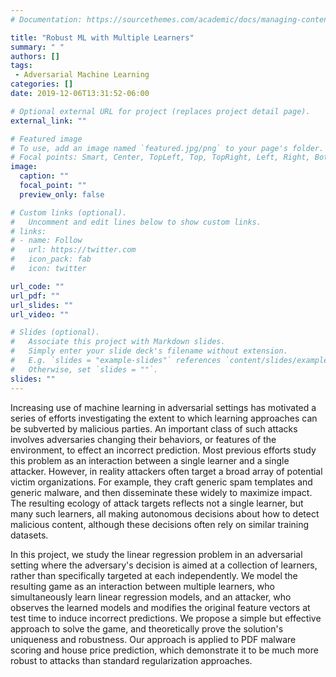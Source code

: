 ```yaml
---
# Documentation: https://sourcethemes.com/academic/docs/managing-content/

title: "Robust ML with Multiple Learners"
summary: " "
authors: []
tags: 
 - Adversarial Machine Learning
categories: []
date: 2019-12-06T13:31:52-06:00

# Optional external URL for project (replaces project detail page).
external_link: ""

# Featured image
# To use, add an image named `featured.jpg/png` to your page's folder.
# Focal points: Smart, Center, TopLeft, Top, TopRight, Left, Right, BottomLeft, Bottom, BottomRight.
image:
  caption: ""
  focal_point: ""
  preview_only: false

# Custom links (optional).
#   Uncomment and edit lines below to show custom links.
# links:
# - name: Follow
#   url: https://twitter.com
#   icon_pack: fab
#   icon: twitter

url_code: ""
url_pdf: ""
url_slides: ""
url_video: ""

# Slides (optional).
#   Associate this project with Markdown slides.
#   Simply enter your slide deck's filename without extension.
#   E.g. `slides = "example-slides"` references `content/slides/example-slides.md`.
#   Otherwise, set `slides = ""`.
slides: ""
---
```


Increasing use of machine learning in adversarial settings has motivated a series of efforts investigating the extent to which learning approaches can be subverted by malicious parties. An important class of such attacks involves adversaries changing their behaviors, or features of the environment, to effect an incorrect prediction. Most previous efforts study this problem as an interaction between a single learner and a single attacker. However, in reality attackers often target a broad array of potential victim organizations. For example, they craft generic spam templates and generic malware, and then disseminate these widely to maximize impact. The resulting ecology of attack targets reflects not a single learner, but many such learners, all making autonomous decisions about how to detect malicious content, although these decisions often rely on similar training datasets.

In this project, we study the linear regression problem in an adversarial setting where the adversary's decision is aimed at a collection of learners, rather than specifically targeted at each independently. We model the resulting game as an interaction between multiple learners, who simultaneously learn linear regression models, and an attacker, who observes the learned models and modifies the original feature vectors at test time to induce incorrect predictions. We propose a simple but effective approach to solve the game, and theoretically prove the solution's uniqueness and robustness. Our approach is applied to PDF malware scoring and house price prediction, which demonstrate it to be much more robust to attacks than standard regularization approaches.
